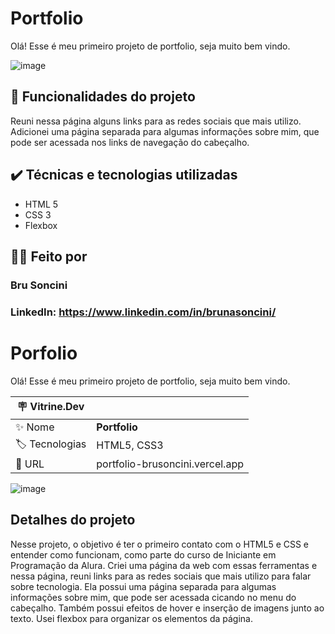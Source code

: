 # Portfolio

Olá! Esse é meu primeiro projeto de portfolio, seja muito bem vindo.

![image](https://user-images.githubusercontent.com/120529944/218223562-cdf6947c-76b4-4995-ad86-1ee7cbf0e0d3.png)

## 🔨 Funcionalidades do projeto

Reuni nessa página alguns links para as redes sociais que mais utilizo. Adicionei uma página separada para algumas informações sobre mim, que pode ser acessada nos links de navegação do cabeçalho.

## ✔️ Técnicas e tecnologias utilizadas

- HTML 5
- CSS 3
- Flexbox

## 👩‍💻 Feito por

### Bru Soncini
### LinkedIn: https://www.linkedin.com/in/brunasoncini/

# Porfolio

Olá! Esse é meu primeiro projeto de portfolio, seja muito bem vindo.

| :placard: Vitrine.Dev |     |
| -------------  | --- |
| :sparkles: Nome        | **Portfolio**
| :label: Tecnologias | HTML5, CSS3
| :rocket: URL         | portfolio-brusoncini.vercel.app

<!-- Inserir imagem com a #vitrinedev ao final do link -->
![image](https://user-images.githubusercontent.com/120529944/218223562-cdf6947c-76b4-4995-ad86-1ee7cbf0e0d3.png)

## Detalhes do projeto

Nesse projeto, o objetivo é ter o primeiro contato com o HTML5 e CSS e entender como funcionam, como parte do curso de Iniciante em Programação da Alura.
Criei uma página da web com essas ferramentas e nessa página, reuni links para as redes sociais que mais utilizo para falar sobre tecnologia. 
Ela possui uma página separada para algumas informações sobre mim, que pode ser acessada cicando no menu do cabeçalho. Também possui efeitos de hover e inserção de imagens junto ao texto.
Usei flexbox para organizar os elementos da página.

